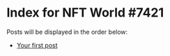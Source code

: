 # Index for NFT World #7421
Posts will be displayed in the order below:

- [Your first post](./001-first.md)

